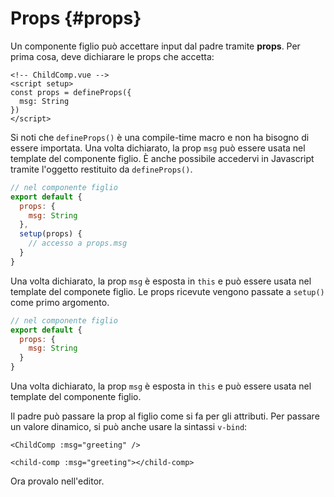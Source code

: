 # Props {#props}

Un componente figlio può accettare input dal padre tramite **props**. Per prima cosa, deve dichiarare le props che accetta:

<div class="composition-api">
<div class="sfc">

```vue
<!-- ChildComp.vue -->
<script setup>
const props = defineProps({
  msg: String
})
</script>
```

Si noti che `defineProps()` è una compile-time macro e non ha bisogno di essere importata. Una volta dichiarato, la prop `msg` può essere usata nel template del componente figlio. È anche possibile accedervi in Javascript tramite l'oggetto restituito da `defineProps()`.

</div>

<div class="html">

```js
// nel componente figlio
export default {
  props: {
    msg: String
  },
  setup(props) {
    // accesso a props.msg
  }
}
```

Una volta dichiarato, la prop `msg` è esposta in `this` e può essere usata nel template del componete figlio. Le props ricevute vengono passate a `setup()` come primo argomento.

</div>

</div>

<div class="options-api">

```js
// nel componente figlio
export default {
  props: {
    msg: String
  }
}
```

Una volta dichiarato, la prop `msg` è esposta in `this` e può essere usata nel template del componente figlio.

</div>

Il padre può passare la prop al figlio come si fa per gli attributi. Per passare un valore dinamico, si può anche usare la sintassi `v-bind`:

<div class="sfc">

```vue-html
<ChildComp :msg="greeting" />
```

</div>
<div class="html">

```vue-html
<child-comp :msg="greeting"></child-comp>
```

</div>

Ora provalo nell'editor.
